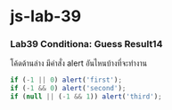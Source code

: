 # js-lab-39
### Lab39 Conditiona: Guess Result14
โค้ดด้านล่าง มีคำสั่ง alert อันไหนบ้างที่จะทำงาน

```JavaScript
if (-1 || 0) alert('first');
if (-1 && 0) alert('second');
if (null || (-1 && 1)) alert('third');
```

